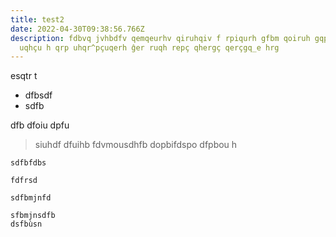 ```yaml
---
title: test2
date: 2022-04-30T09:38:56.766Z
description: fdbvq jvhbdfv qemqeurhv qiruhqiv f rpiqurh gfbm qoiruh gqpi ipqhrpi
  uqhçu h qrp uhqr^pçuqerh ĝer ruqh repç qhergç qerçgq_e hrg
---
```



esqtr t

* dfbsdf
* sdfb 

dfb dfoiu dpfu 

> siuhdf dfuihb  fdvmousdhfb dopbifdspo dfpbou h

`sdfbfdbs `

```apex
fdfrsd 

sdfbmjnfd 

sfbmjnsdfb
dsfbùsn
```